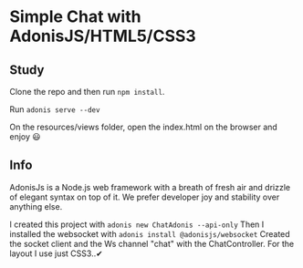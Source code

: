 # Simple Chat with AdonisJS/HTML5/CSS3

## Study
Clone the repo and then run `npm install`.

Run `adonis serve --dev`

On the resources/views folder, open the index.html on the browser and enjoy 😃


## Info

AdonisJs is a Node.js web framework with a breath of fresh air and drizzle of elegant syntax on top of it. We prefer developer joy and stability over anything else.

I created this project with `adonis new ChatAdonis --api-only`
Then I installed the websocket with `adonis install @adonisjs/websocket`
Created the socket client and the Ws channel "chat" with the ChatController.
For the layout I use just CSS3..✔
